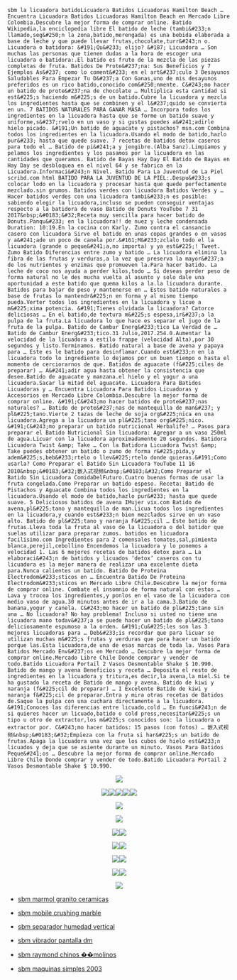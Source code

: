 
```
sbm la licuadora batidoLicuadora Batidos Licuadoras Hamilton Beach … Encuentra Licuadora Batidos Licuadoras Hamilton Beach en Mercado Libre Colombia.Descubre la mejor forma de comprar online. Batido Wikipedia,la enciclopedia libre El batido de leche (tambi&#233;n llamado,seg&#250;n la zona,batido,merengada) es una bebida elaborada a base de leche y que puede llevar frutas,chocolate,turr&#243;n o. Licuadora o batidora: &#191;Qu&#233; elijo? &#187; Licuadora … Son muchas las personas que tienen dudas a la hora de escoger una licuadora o batidora:.El batido es fruto de la mezcla de las piezas completas de fruta. Batidos De Prote&#237;na: Sus Beneficios y 7 Ejemplos As&#237; como lo coment&#233; en el art&#237;culo 3 Desayunos Saludables Para Empezar Tu D&#237;a Con Ganas,uno de mis desayunos preferidos es un rico batido,conocido com&#250;nmente. C&#243;mo hacer un batido de prote&#237;na de chocolate … Multiplica esta cantidad si est&#225;s haciendo m&#225;s de un batido.Cubre la licuadora y mezcla los ingredientes hasta que se combinen y el l&#237;quido se convierta en un. 7 BATIDOS NATURALES PARA GANAR MASA … Incorpora todos los ingredientes en la licuadora hasta que se forme un batido suave y uniforme,s&#237;rvelo en un vaso y si gustas puedes a&#241;adirle hielo picado. &#191;Un batido de aguacate y pistachos? msn.com Combina todos los ingredientes en la licuadora.Usando el modo de batido,hazlo pur&#233; hasta que quede suave. 7 recetas de batidos detox caseros para todo el … Batido de pi&#241;a y jengibre.(Alba Sanz).Limpiamos y pelamos los ingredientes y los pasamos por la licuadora en las cantidades que queramos. Batido de Bayas Hay Day El Batido de Bayas en Hay Day se desbloquea en el nivel 64 y se fabrica en la Licuadora.Informaci&#243;n Nivel. Batido Para La Juventud de La Piel scribd.com html BATIDO PARA LA JUVENTUD DE LA PIEL:.Despu&#233;s colocar lodo en la licuadora y procesar hasta que quede perfectamente mezclado.sin grumos. Batidos verdes con licuadora Batidos Verdes y … Hacer batidos verdes con una licuadora tambi&#233;n es posible: sabiendo elegir la licuadora,incluso se pueden conseguir ventajas respecto a la batidora de vaso Batido de Donuts YouTube 7 31 2017&nbsp;&#0183;&#32;Receta muy sencilla para hacer batido de Donuts.Panqu&#233; en la licuadora!! de nuez y leche condensada Duration: 10:19.En la cocina con Karly. Zumo contra el cansancio casero con licuadora Sirve el batido en unas copas grandes o en vasos y a&#241;ade un poco de canela por.&#161;M&#233;zclalo todo el la licuadora (grande o peque&#241;a,no importa) y ya est&#225;! Tweet. Zumo Batido Diferencias entre zumo y batido … La licuadora elimina la fibra de las frutas y verduras,a la vez que preserva la mayor&#237;a de los nutrientes y enzimas que promueven la.Para hacer batido. La leche de coco nos ayuda a perder kilos,todo … Si deseas perder peso de forma natural no le des mucha vuelta al asunto y solo dale una oportunidad a este batido que quema kilos a la.la licuadora durante. Batidos para bajar de peso y mantenerse en … Estos batido naturales a base de frutas lo mantendr&#225;n en forma y al mismo tiempo pueda.Verter todos los ingredientes en la licuadora y licue a m&#225;xima potencia. &#191;Tienes olvidada la licuadora? Catorce deliciosas … En el batido,de textura m&#225;s espesa,ir&#237;a la pulpa de la fruta.La licuadora lo que hace es separar el jugo de la fruta de la pulpa. Batido de Cambur Energ&#233;tico La Verdad de … Batido de Cambur Energ&#233;tico.31 Julio,2017.254.0.Aumentar la velocidad de la licuadora a estilo frappe (velocidad Alta),por 30 segundos y listo.Terminamos. Batido natural a base de avena y papaya para … Este es le batido para desinflamar.Cuando est&#233;n en la licuadora todo lo ingrediente lo dejamos por un buen tiempo o hasta el momento de cerciorarnos de que. Batidos de aguacate (f&#225;ciles de preparar) … A&#241;adir agua hasta obtener la consistencia que desee.Batido de aguacate y manzana.el hielo y el yogur a una licuadora.Sacar la mitad del aguacate. Licuadora Para Batidos Licuadoras y … Encuentra Licuadora Para Batidos Licuadoras y Accesorios en Mercado Libre Colombia.Descubre la mejor forma de comprar online. &#191;C&#243;mo hacer batidos de prote&#237;nas naturales? … Batido de prote&#237;nas de mantequilla de man&#237; y pl&#225;tano.Vierte 2 tazas de leche de soja org&#225;nica en una licuadora.Agrega a la licuadora un pl&#225;tano org&#225;nico. &#191;C&#243;mo preparar un batido nutricional Herbalife? … Pasos para preparar el Batido Nutricional Sin licuadora: Agregar a un vaso 250ml de agua.Licuar con la licuadora aproximadamente 20 segundos. Batidora Licuadora Twist &amp; Take … Con la Batidora Licuadora Twist &amp; Take puedes obtener un batido o zumo de forma r&#225;pida,y adem&#225;s,beb&#233;rtelo o llev&#225;rtelo donde quieras.&#191;Como usarla? Como Preparar el Batido Sin Licuadora YouTube 11 16 2010&nbsp;&#0183;&#32;嵌入式视频&nbsp;&#0183;&#32;Como Preparar el Batido Sin Licuadora ComidaDelFuturo.Cuatro buenas formas de usar la fruta congelada.Como Preparar un batido espeso. Receta: Batido de Pistachos y Aguacate Combina todos los ingredientes en la licuadora.Usando el modo de batido,hazlo pur&#233; hasta que quede suave. 5 Deliciosos batidos de avena IMujer vix.com Batido de avena,pl&#225;tano y mantequilla de man.Licua todos los ingredientes en la licuadora,y cuando est&#233;n bien mezclados sirve en un vaso alto. Batido de pl&#225;tano y naranja F&#225;cil … Este batido de frutas.Lleva toda la fruta al vaso de la licuadora o del batidor que suelas utilizar para preparar zumos. batidos en licuadora facilisimo.com Ingredientes para 2 comensales tomates,sal,pimienta blanca,perejil,cebollino Encendemos la licuadora y lo ponemos a velocidad 1. Las 6 mejores recetas de batidos detox para … La elaboraci&#243;n de batidos y licuados ‘detox’ caseros con tu licuadora es la mejor manera de realizar una excelente dieta para.Nunca calientes un batido. Batido De Proteina Electrodom&#233;sticos en … Encuentra Batido De Proteina Electrodom&#233;sticos en Mercado Libre Chile.Descubre la mejor forma de comprar online. Combate el insomnio de forma natural con estos … Lava y trocea los ingredientes,y ponlos en el vaso de la licuadora con medio vaso de agua.30 minutos antes de ir a la cama.3.Batido de banana,yogur y canela. C&#243;mo hacer un batido de pl&#225;tano sin una … No licuadora? No hay problema! Incluso si usted no tiene una licuadora mano todav&#237;a se puede hacer un batido de pl&#225;tano deliciosamente espumoso a la orden. &#191;Cu&#225;les son las 3 mejores licuadoras para … Deb&#233;is recordar que para licuar se utilizan muchas m&#225;s frutas y verduras que para hacer un batido porque las.Esta licuadora,de una de esas marcas de toda la. Vasos Para Batidos Mercado Env&#237;os en Mercado … Descubre la mejor forma de comprar online.Mercado Libre Chile Donde comprar y vender de todo.Batido Licuadora Portail 2 Vasos Desmontable Shake $ 10.990. Batido de mango y avena Beneficios y receta … Deposita el resto de ingredientes en la licuadora y tritura,es decir,la avena,la miel.Si te ha gustado la receta de Batido de mango y avena. Batido de kiwi y naranja (f&#225;cil de preparar) … I Excelente Batido de kiwi y naranja f&#225;cil de preparar.Entra y mira otras recetas de Batidos de.Saque la pulpa con una cuchara directamente a la licuadora. &#191;Conoces las diferencias entre licuado,cold … En funci&#243;n de si quieres hacer un licuado,batido o cold press,necesitar&#225;s un tipo u otro de extractor,los m&#225;s conocidos son: la licuadora o extractor por. C&#243;mo hacer batidos: 15 pasos (con fotos) … 嵌入式视频&nbsp;&#0183;&#32;Empieza con la fruta si har&#225;s un batido de frutas.Apaga la licuadora una vez que los cubos de hielo est&#233;n licuados y deja que se asiente durante un minuto. Vasos Para Batidos Peque&#241;os … Descubre la mejor forma de comprar online.Mercado Libre Chile Donde comprar y vender de todo.Batido Licuadora Portail 2 Vasos Desmontable Shake $ 10.990. 
```

<div align="center">

<a href="https://es-crusher.shibang-china.com/github&k=sbm+la+licuadora+batido"><img src="https://static.shibang-china.com/es/crusher/logo.jpg"></a>

<a href="https://es-crusher.shibang-china.com/github&k=sbm+la+licuadora+batido"><img src="https://static.shibang-china.com/es/crusher/index.jpg"></a><a href="https://es-crusher.shibang-china.com/material.htmlgithub&k=sbm+la+licuadora+batido"><img src="https://static.shibang-china.com/es/crusher/material.jpg"></a><a href="https://es-crusher.shibang-china.com/application.htmlgithub&k=sbm+la+licuadora+batido"><img src="https://static.shibang-china.com/es/crusher/application.jpg"></a><a href="https://es-crusher.shibang-china.com/aboutus.htmlgithub&k=sbm+la+licuadora+batido"><img src="https://static.shibang-china.com/es/crusher/aboutus.jpg"></a><a href="https://es-crusher.shibang-china.com/contact.htmlgithub&k=sbm+la+licuadora+batido"><img src="https://static.shibang-china.com/es/crusher/contact.jpg"></a>

<a href="https://es-crusher.shibang-china.com/github&k=sbm+la+licuadora+batido"><img src="https://static.shibang-china.com/es/crusher/banner.jpg"></a>

<a href="https://swt.shibang-china.com/github&k=sbm+la+licuadora+batido"><img src="https://static.shibang-china.com/es/crusher/text.jpg"></a>

<a href="https://swt.shibang-china.com/github&k=sbm+la+licuadora+batido"><img src="https://static.shibang-china.com/es/crusher/chat.jpg"></a><a href="https://es-crusher.shibang-china.com/contact.htmlgithub&k=sbm+la+licuadora+batido"><img src="https://static.shibang-china.com/es/crusher/message.jpg"></a>

<a href="https://es-crusher.shibang-china.com/products/pe.htmlgithub&k=sbm+la+licuadora+batido"><img src="https://static.shibang-china.com/es/crusher/pe.jpg"></a><a href="https://es-crusher.shibang-china.com/products/pf.htmlgithub&k=sbm+la+licuadora+batido"><img src="https://static.shibang-china.com/es/crusher/pf.jpg"></a>

<a href="https://es-crusher.shibang-china.com/products/hpt.htmlgithub&k=sbm+la+licuadora+batido"><img src="https://static.shibang-china.com/es/crusher/hpt.jpg"></a><a href="https://es-crusher.shibang-china.com/products/vsi.htmlgithub&k=sbm+la+licuadora+batido"><img src="https://static.shibang-china.com/es/crusher/vsi.jpg"></a>

<a href="https://es-crusher.shibang-china.com/products/klv.htmlgithub&k=sbm+la+licuadora+batido"><img src="https://static.shibang-china.com/es/crusher/klv.jpg"></a><a href="https://es-crusher.shibang-china.com/products/portable.htmlgithub&k=sbm+la+licuadora+batido"><img src="https://static.shibang-china.com/es/crusher/portable.jpg"></a>

<a href="https://swt.shibang-china.com/github&k=sbm+la+licuadora+batido"><img src="https://static.shibang-china.com/es/crusher/case.jpg"></a>

</div>


* [sbm marmol granito ceramicas](sbm%20marmol%20granito%20ceramicas.md)

* [sbm mobile crushing marble](sbm%20mobile%20crushing%20marble.md)

* [sbm separador humedad vertical](sbm%20separador%20humedad%20vertical.md)

* [sbm vibrador pantalla dm](sbm%20vibrador%20pantalla%20dm.md)

* [sbm raymond chinos ��molinos](sbm%20raymond%20chinos%20%EF%BF%BD%EF%BF%BDmolinos.md)

* [sbm maquinas simples 2003](sbm%20maquinas%20simples%202003.md)